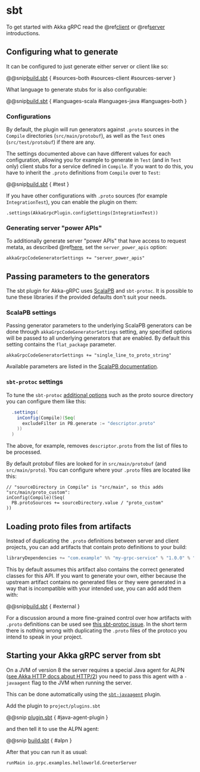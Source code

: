# sbt

To get started with Akka gRPC read the @ref[client](../client/index.md) or @ref[server](../server/index.md) introductions.

## Configuring what to generate

It can be configured to just generate either server or client like so:

@@snip[build.sbt](/sbt-plugin/src/sbt-test/gen-scala-server/00-interop/build.sbt) { #sources-both #sources-client #sources-server }

What language to generate stubs for is also configurable:

@@snip[build.sbt](/sbt-plugin/src/sbt-test/gen-scala-server/00-interop/build.sbt) { #languages-scala #languages-java #languages-both }

### Configurations

By default, the plugin will run generators against `.proto` sources in the `Compile` directories (`src/main/protobuf`), as well as the `Test` ones (`src/test/protobuf`) if there are any.

The settings documented above can have different values for each configuration, allowing you for example to generate in `Test`
(and in `Test` only) client stubs for a service defined in `Compile`. If you want to do this,
you have to inherit the `.proto` definitions from `Compile` over to `Test`:

@@snip[build.sbt](/sbt-plugin/src/sbt-test/gen-scala-server/03-test-config/build.sbt) { #test }

If you have other configurations with `.proto` sources (for example `IntegrationTest`), you can enable the plugin on them:

```
.settings(AkkaGrpcPlugin.configSettings(IntegrationTest))
```

### Generating server "power APIs"

To additionally generate server "power APIs" that have access to request metata, as described
@ref[here](../server/walkthrough.md#accessing-request-metadata), set the `server_power_apis` option:

```
akkaGrpcCodeGeneratorSettings += "server_power_apis"
```

## Passing parameters to the generators

The sbt plugin for Akka-gRPC uses [ScalaPB](https://scalapb.github.io) and `sbt-protoc`. It is possible to tune these libraries if the provided defaults
don't suit your needs.

### ScalaPB settings

Passing generator parameters to the underlying ScalaPB generators can be done through `akkaGrpcCodeGeneratorSettings`
setting, any specified options will be passed to all underlying generators that are enabled. By default this setting
contains the `flat_package` parameter.

```
akkaGrpcCodeGeneratorSettings += "single_line_to_proto_string"
```

Available parameters are listed in the [ScalaPB documentation](https://scalapb.github.io/sbt-settings.html).

### `sbt-protoc` settings

To tune the `sbt-protoc` [additional options](https://github.com/thesamet/sbt-protoc#additional-options) such as the proto source directory
you can configure them like this:


```scala
  .settings(
    inConfig(Compile)(Seq(
      excludeFilter in PB.generate := "descriptor.proto"
    ))
  )
```
The above, for example, removes `descriptor.proto` from the list of files to be processed.

By default protobuf files are looked for in `src/main/protobuf` (and `src/main/proto`).
You can configure where your `.proto` files are located like this:

```
// "sourceDirectory in Compile" is "src/main", so this adds "src/main/proto_custom":
inConfig(Compile)(Seq(
  PB.protoSources += sourceDirectory.value / "proto_custom"
))
```

## Loading proto files from artifacts

Instead of duplicating the `.proto` definitions between server and client projects, you can add artifacts
that contain proto definitions to your build:

```scala
libraryDependencies += "com.example" %% "my-grpc-service" % "1.0.0" % "protobuf"
```

This by default assumes this artifact also contains the correct generated classes for this API.
If you want to generate your own, either because the upstream artifact contains no generated
files or they were generated in a way that is incompatible with your intended use, you can
add add them with:

@@snip[build.sbt](/sbt-plugin/src/sbt-test/gen-scala-server/00-interop/build.sbt) { #external }

For a discussion around a more fine-grained control over how artifacts with `.proto` definitions
can be used see [this sbt-protoc issue](https://github.com/thesamet/sbt-protoc/issues/144).
In the short term there is nothing wrong with duplicating the `.proto` files of the protoco
you intend to speak in your project.

## Starting your Akka gRPC server from sbt

On a JVM of version 8 the server requires a special Java agent for ALPN ([see Akka HTTP docs about HTTP/2](https://doc.akka.io/docs/akka-http/current/server-side/http2.html#application-layer-protocol-negotiation-alpn-))
you need to pass this agent with a `-javaagent` flag to the JVM when running the server.

This can be done automatically using the [`sbt-javaagent`](https://github.com/sbt/sbt-javaagent) plugin.

Add the plugin to `project/plugins.sbt`

@@snip [plugin.sbt](/project/plugins.sbt) { #java-agent-plugin }

and then tell it to use the ALPN agent:

@@snip [build.sbt](/project/ProjectExtensions.scala) { #alpn }

After that you can run it as usual:

```
runMain io.grpc.examples.helloworld.GreeterServer
```
